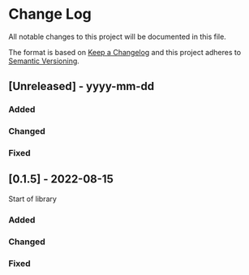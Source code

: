 
# Change Log
All notable changes to this project will be documented in this file.
 
The format is based on [Keep a Changelog](http://keepachangelog.com/)
and this project adheres to [Semantic Versioning](http://semver.org/).

## [Unreleased] - yyyy-mm-dd

### Added
 
### Changed
 
### Fixed


## [0.1.5] - 2022-08-15
 
Start of library
 
### Added
 
### Changed
 
### Fixed
